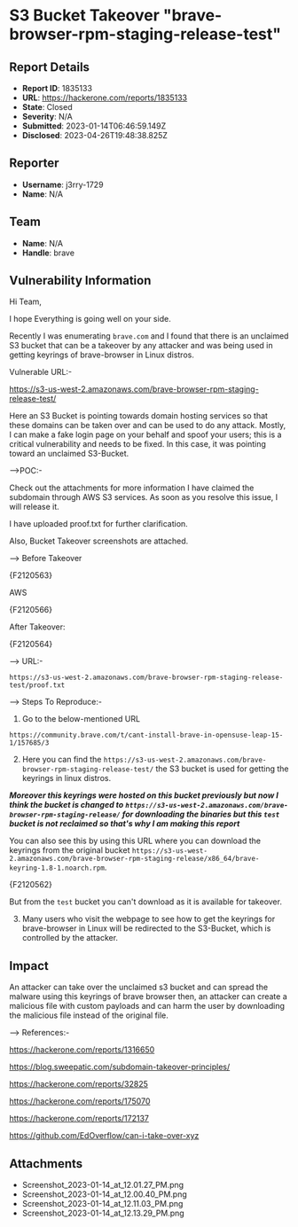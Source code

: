 # S3 Bucket Takeover  "brave-browser-rpm-staging-release-test"

## Report Details
- **Report ID**: 1835133
- **URL**: https://hackerone.com/reports/1835133
- **State**: Closed
- **Severity**: N/A
- **Submitted**: 2023-01-14T06:46:59.149Z
- **Disclosed**: 2023-04-26T19:48:38.825Z

## Reporter
- **Username**: j3rry-1729
- **Name**: N/A

## Team
- **Name**: N/A
- **Handle**: brave

## Vulnerability Information
Hi Team,

I hope Everything is going well on your side.

Recently I was enumerating `brave.com` and I found that there is an unclaimed S3 bucket that can be a takeover by any attacker and was being used in getting keyrings of brave-browser in Linux distros.

Vulnerable URL:-

https://s3-us-west-2.amazonaws.com/brave-browser-rpm-staging-release-test/

Here an S3 Bucket is pointing towards domain hosting services so that these domains can be taken over and can be used to do any attack. Mostly, I can make a fake login page on your behalf and spoof your users; this is a critical vulnerability and needs to be fixed. In this case, it was pointing toward an unclaimed S3-Bucket.

-->POC:-

Check out the attachments for more information I have claimed the subdomain through AWS S3 services. As soon as you resolve this issue, I will release it.



I have uploaded proof.txt for further clarification.

Also, Bucket Takeover screenshots are attached.

--> Before Takeover

{F2120563}

AWS 

{F2120566}

After Takeover:

{F2120564}

--> URL:-

`https://s3-us-west-2.amazonaws.com/brave-browser-rpm-staging-release-test/proof.txt`


--> Steps To Reproduce:-

1) Go to the below-mentioned URL

`https://community.brave.com/t/cant-install-brave-in-opensuse-leap-15-1/157685/3`

2) Here you can find the `https://s3-us-west-2.amazonaws.com/brave-browser-rpm-staging-release-test/` the S3 bucket is used for getting the keyrings in linux distros.

***Moreover this keyrings were hosted on this bucket previously but now I think the bucket is changed to `https://s3-us-west-2.amazonaws.com/brave-browser-rpm-staging-release/` for downloading the binaries but  this `test` bucket is not reclaimed so that's why I am making this report***

You can also see this by using this URL where you can download the keyrings from the original bucket `https://s3-us-west-2.amazonaws.com/brave-browser-rpm-staging-release/x86_64/brave-keyring-1.8-1.noarch.rpm`.

{F2120562}


But from the `test` bucket you can't download as it is available for takeover.

3) Many users who visit the webpage to see how to get the keyrings for brave-browser in Linux will be redirected to the S3-Bucket, which is controlled by the attacker.

## Impact

An attacker can take over the unclaimed s3 bucket and can spread the malware using this keyrings of brave browser then, an attacker can create a malicious file with custom payloads and can harm the user by downloading the malicious file instead of the original file.


--> References:-

https://hackerone.com/reports/1316650

https://blog.sweepatic.com/subdomain-takeover-principles/

https://hackerone.com/reports/32825

https://hackerone.com/reports/175070

https://hackerone.com/reports/172137

https://github.com/EdOverflow/can-i-take-over-xyz

## Attachments
- Screenshot_2023-01-14_at_12.01.27_PM.png
- Screenshot_2023-01-14_at_12.00.40_PM.png
- Screenshot_2023-01-14_at_12.11.03_PM.png
- Screenshot_2023-01-14_at_12.13.29_PM.png
